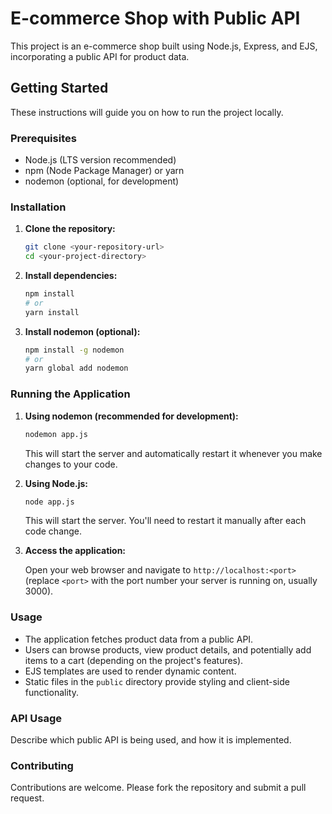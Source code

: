 # E-commerce Shop with Public API

This project is an e-commerce shop built using Node.js, Express, and EJS, incorporating a public API for product data.

## Getting Started

These instructions will guide you on how to run the project locally.

### Prerequisites

* Node.js (LTS version recommended)
* npm (Node Package Manager) or yarn
* nodemon (optional, for development)

### Installation

1.  **Clone the repository:**

    ```bash
    git clone <your-repository-url>
    cd <your-project-directory>
    ```

2.  **Install dependencies:**

    ```bash
    npm install
    # or
    yarn install
    ```

3.  **Install nodemon (optional):**

    ```bash
    npm install -g nodemon
    # or
    yarn global add nodemon
    ```

### Running the Application

1.  **Using nodemon (recommended for development):**

    ```bash
    nodemon app.js
    ```

    This will start the server and automatically restart it whenever you make changes to your code.

2.  **Using Node.js:**

    ```bash
    node app.js
    ```

    This will start the server. You'll need to restart it manually after each code change.

3.  **Access the application:**

    Open your web browser and navigate to `http://localhost:<port>` (replace `<port>` with the port number your server is running on, usually 3000).


### Usage

* The application fetches product data from a public API.
* Users can browse products, view product details, and potentially add items to a cart (depending on the project's features).
* EJS templates are used to render dynamic content.
* Static files in the `public` directory provide styling and client-side functionality.

### API Usage

Describe which public API is being used, and how it is implemented.

### Contributing

Contributions are welcome. Please fork the repository and submit a pull request.